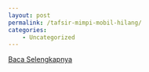 ```yaml
---
layout: post
permalink: /tafsir-mimpi-mobil-hilang/
categories:
    - Uncategorized
---
```


[Baca Selengkapnya](/02)